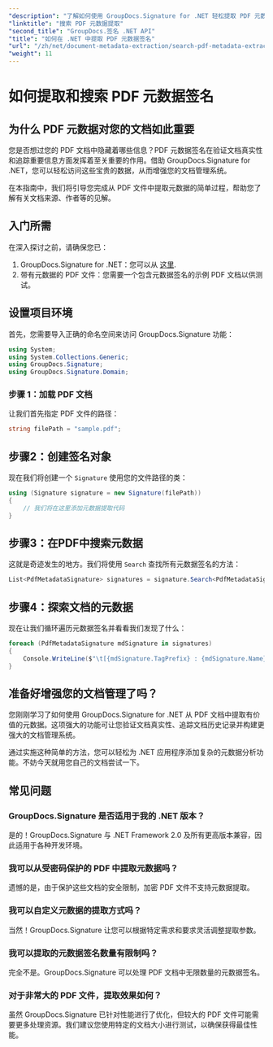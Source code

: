 ```yaml
---
"description": "了解如何使用 GroupDocs.Signature for .NET 轻松提取 PDF 元数据签名，以增强文档安全性并改善信息管理。"
"linktitle": "搜索 PDF 元数据提取"
"second_title": "GroupDocs.签名 .NET API"
"title": "如何在 .NET 中提取 PDF 元数据签名"
"url": "/zh/net/document-metadata-extraction/search-pdf-metadata-extraction/"
"weight": 11
---
```


# 如何提取和搜索 PDF 元数据签名

## 为什么 PDF 元数据对您的文档如此重要

您是否想过您的 PDF 文档中隐藏着哪些信息？PDF 元数据签名在验证文档真实性和追踪重要信息方面发挥着至关重要的作用。借助 GroupDocs.Signature for .NET，您可以轻松访问这些宝贵的数据，从而增强您的文档管理系统。

在本指南中，我们将引导您完成从 PDF 文件中提取元数据的简单过程，帮助您了解有关文档来源、作者等的见解。

## 入门所需

在深入探讨之前，请确保您已：

1. GroupDocs.Signature for .NET：您可以从 [这里](https://releases。groupdocs.com/signature/net/).
2. 带有元数据的 PDF 文件：您需要一个包含元数据签名的示例 PDF 文档以供测试。

## 设置项目环境

首先，您需要导入正确的命名空间来访问 GroupDocs.Signature 功能：

```csharp
using System;
using System.Collections.Generic;
using GroupDocs.Signature;
using GroupDocs.Signature.Domain;
```

### 步骤 1：加载 PDF 文档

让我们首先指定 PDF 文件的路径：

```csharp
string filePath = "sample.pdf";
```

## 步骤2：创建签名对象

现在我们将创建一个 `Signature` 使用您的文件路径的类：

```csharp
using (Signature signature = new Signature(filePath))
{
    // 我们将在这里添加元数据提取代码
}
```

## 步骤3：在PDF中搜索元数据

这就是奇迹发生的地方。我们将使用 `Search` 查找所有元数据签名的方法：

```csharp
List<PdfMetadataSignature> signatures = signature.Search<PdfMetadataSignature>(SignatureType.Metadata);
```

## 步骤4：探索文档的元数据

现在让我们循环遍历元数据签名并看看我们发现了什么：

```csharp
foreach (PdfMetadataSignature mdSignature in signatures)
{
    Console.WriteLine($"\t[{mdSignature.TagPrefix} : {mdSignature.Name}] = {mdSignature.Value} ({mdSignature.Type})");
}
```

## 准备好增强您的文档管理了吗？

您刚刚学习了如何使用 GroupDocs.Signature for .NET 从 PDF 文档中提取有价值的元数据。这项强大的功能可让您验证文档真实性、追踪文档历史记录并构建更强大的文档管理系统。

通过实施这种简单的方法，您可以轻松为 .NET 应用程序添加复杂的元数据分析功能。不妨今天就用您自己的文档尝试一下。

## 常见问题

### GroupDocs.Signature 是否适用于我的 .NET 版本？

是的！GroupDocs.Signature 与 .NET Framework 2.0 及所有更高版本兼容，因此适用于各种开发环境。

### 我可以从受密码保护的 PDF 中提取元数据吗？

遗憾的是，由于保护这些文档的安全限制，加密 PDF 文件不支持元数据提取。

### 我可以自定义元数据的提取方式吗？

当然！GroupDocs.Signature 让您可以根据特定需求和要求灵活调整提取参数。

### 我可以提取的元数据签名数量有限制吗？

完全不是。GroupDocs.Signature 可以处理 PDF 文档中无限数量的元数据签名。

### 对于非常大的 PDF 文件，提取效果如何？

虽然 GroupDocs.Signature 已针对性能进行了优化，但较大的 PDF 文件可能需要更多处理资源。我们建议您使用特定的文档大小进行测试，以确保获得最佳性能。